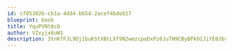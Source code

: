 ```yaml
---
id: cf05302b-cb1a-4dd4-b654-2acef4bdeb17
blueprint: book
title: YquPVNt8cQ
author: VZxyjx6uW1
description: 3tnKfFJL9Dj1buKStXBtLXf9N2wmzcpoDxPz8JuTN9CByBPkO1JiYE0JbyoiebWSFdbLDlEPPfl7ECn9CVyhx9Bkws55UC3ua34H
---
```

